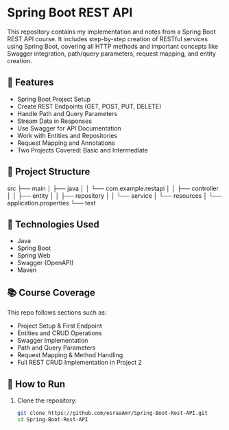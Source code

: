 # Spring Boot REST API

This repository contains my implementation and notes from a Spring Boot REST API course. It includes step-by-step creation of RESTful services using Spring Boot, covering all HTTP methods and important concepts like Swagger integration, path/query parameters, request mapping, and entity creation.

## 🚀 Features

- Spring Boot Project Setup
- Create REST Endpoints (GET, POST, PUT, DELETE)
- Handle Path and Query Parameters
- Stream Data in Responses
- Use Swagger for API Documentation
- Work with Entities and Repositories
- Request Mapping and Annotations
- Two Projects Covered: Basic and Intermediate

## 📁 Project Structure
src
├── main
│ ├── java
│ │ └── com.example.restapi
│ │ ├── controller
│ │ ├── entity
│ │ ├── repository
│ │ └── service
│ └── resources
│ └── application.properties
└── test

## 🧪 Technologies Used

- Java
- Spring Boot
- Spring Web
- Swagger (OpenAPI)
- Maven

## 📚 Course Coverage

This repo follows sections such as:

- Project Setup & First Endpoint
- Entities and CRUD Operations
- Swagger Implementation
- Path and Query Parameters
- Request Mapping & Method Handling
- Full REST CRUD Implementation in Project 2

## 🔧 How to Run

1. Clone the repository:
   ```bash
   git clone https://github.com/esraaAmr/Spring-Boot-Rest-API.git
   cd Spring-Boot-Rest-API
